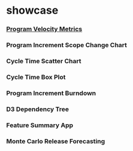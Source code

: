 # showcase


### [Program Velocity Metrics](https://github.com/wrackzone/program-velocity-metrics)




### Program Increment Scope Change Chart

### Cycle Time Scatter Chart

### Cycle Time Box Plot

### Program Increment Burndown

### D3 Dependency Tree

### Feature Summary App

### Monte Carlo Release Forecasting


